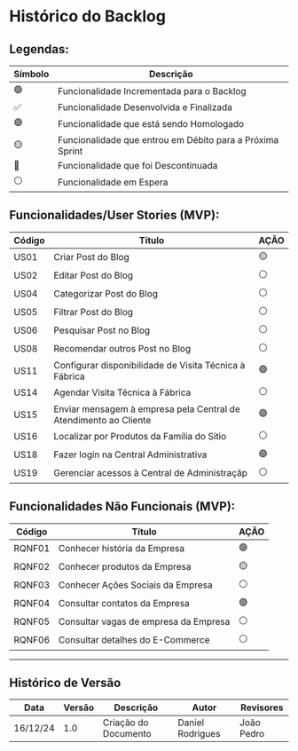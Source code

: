 # Histórico do Backlog

## Legendas:

Símbolo | Descrição
------- | ---------
🟢      | Funcionalidade Incrementada para o Backlog
✅      | Funcionalidade Desenvolvida e Finalizada
🟣      | Funcionalidade que está sendo Homologado
🟡      | Funcionalidade que entrou em Débito para a Próxima Sprint
🔴      | Funcionalidade que foi Descontinuada
⚪      | Funcionalidade em Espera

## Funcionalidades/User Stories (MVP):
Código | Título                                       | AÇÃO        
------ | -------------------------------------------- | ------
US01   | Criar Post do Blog                                   | 🟡
US02   | Editar Post do Blog                                  | ⚪
US04   | Categorizar Post do Blog                             | ⚪
US05   | Filtrar Post do Blog                                 | ⚪
US06   | Pesquisar Post no Blog                                | ⚪
US08   | Recomendar outros Post no Blog                       | ⚪
US11   | Configurar disponibilidade de Visita Técnica à Fábrica | 🟣
US14   | Agendar Visita Técnica à Fábrica             | ⚪
US15   | Enviar mensagem à empresa pela Central de Atendimento ao Cliente  | 🟣        
US16   | Localizar por Produtos da Família do Sítio   | ⚪
US18   | Fazer login na Central Administrativa        | 🟣
US19   | Gerenciar acessos à Central de Administraçãp | ⚪


## Funcionalidades Não Funcionais (MVP):

Código   | Título                                | AÇÃO        
-------- | ------------------------------------- | ------
RQNF01   | Conhecer história da Empresa          | 🟣
RQNF02   | Conhecer produtos da Empresa          | 🟡
RQNF03   | Conhecer Ações Sociais da Empresa     | ⚪
RQNF04   | Consultar contatos da Empresa         | 🟣
RQNF05   | Consultar vagas de empresa da Empresa | ⚪
RQNF06   | Consultar detalhes do E-Commerce      | ⚪

---
## Histórico de Versão
Data     | Versão | Descrição            | Autor            | Revisores 
-------- | ------ | -------------------- | ---------------- | ---------
16/12/24 | 1.0    | Criação do Documento | Daniel Rodrigues | João Pedro